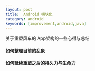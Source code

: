```yaml
---
layout: post
title:  Android 模块化
category: android
keywords: [improvement,android,java]
---
```


关于重塑风车的 App架构的一些心得与总结

#### 如何整理目前的乱象




#### 如何延续重塑之后的持久力与生命力



